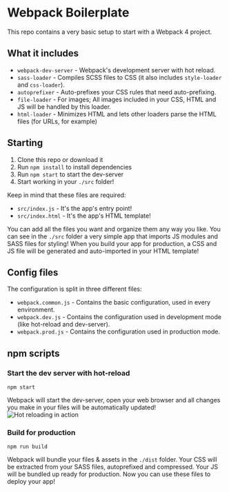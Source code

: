 # Webpack Boilerplate

This repo contains a very basic setup to start with a Webpack 4 project.

## What it includes

- `webpack-dev-server` - Webpack's development server with hot reload.
- `sass-loader` - Compiles SCSS files to CSS (it also includes `style-loader` and `css-loader`).
- `autoprefixer` - Auto-prefixes your CSS rules that need auto-prefixing.
- `file-loader` - For images; All images included in your CSS, HTML and JS will be handled by this loader.
- `html-loader` - Minimizes HTML and lets other loaders parse the HTML files (for URLs, for example)

## Starting

1.  Clone this repo or download it
2.  Run `npm install` to install dependencies
3.  Run `npm start` to start the dev-server
4.  Start working in your `./src` folder!

Keep in mind that these files are required:

- `src/index.js` - It's the app's entry point!
- `src/index.html` - It's the app's HTML template!

You can add all the files you want and organize them any way you like.
You can see in the `./src` folder a very simple app that imports JS modules and SASS files for styling! When you build your app for production, a CSS and JS file will be generated and auto-imported in your HTML template!

## Config files

The configuration is split in three different files:

- `webpack.common.js` - Contains the basic configuration, used in every environment.
- `webpack.dev.js` - Contains the configuration used in development mode (like hot-reload and dev-server).
- `webpack.prod.js` - Contains the configuration used in production mode.

## npm scripts

### Start the dev server with hot-reload

    npm start

Webpack will start the dev-server, open your web browser and all changes you make in your files will be automatically updated!
![Hot reloading in action](https://i.imgur.com/FncfFt5.gif)

### Build for production

    npm run build

Webpack will bundle your files & assets in the `./dist` folder. Your CSS will be extracted from your SASS files, autoprefixed and compressed. Your JS will be bundled up ready for production. Now you can use these files to deploy your app!
